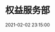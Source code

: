 ---
title: 权益服务部
date: 2021-02-02 23:15:00
type: "about"
layout: "about"

profile:
  name: 权益服务部
  avatar: /medias/rights-safeguard/avatar.jpg
  career:
  introduction:
    - 权益服务部，是小Q的后院！小Q每天晚上都会出现在班群中，为大家整理一天的活动、通知；它在空间里发布各种寻物信息、通知汇总，有时还有小Q们的小彩蛋；它默默守护同学们的权益，遇到麻烦了来找小Q，都会得到有效的反馈和权益守护；它无所不知，有问题来戳戳戳，你能得到满意的答案~ 同时，一年十余活动，Q们为竺院学子带来各种学长咨询、福利、讲座，给同学们带来各方面的滋养。这是竺院同学的权益服务者，权益服务部！

myFunctions:
  enable: true
  data:
    - 部长：肝锅带头人
    - 分管主席：肝锅集大成者
    - 副部长：肝锅大当家
    - 干事：可可爱爱萌萌哒温暖体贴有求必应喜欢被rua的Q

myGallery:
  enable: true
  data:
    pic1:
      url: https://i.loli.net/2021/02/11/kB324tYj1OeWmER.jpg
      thumbnail: /medias/rights-safeguard/gallery/1.jpg
    pic2:
      url: https://i.loli.net/2021/02/11/sBum2jivdWrTOEl.jpg
      thumbnail: /medias/rights-safeguard/gallery/2.jpg
    pic3:
      url: https://i.loli.net/2021/02/11/kVngdDHtwz5OoBL.jpg
      thumbnail: /medias/rights-safeguard/gallery/3.jpg
    pic4:
      url: https://i.loli.net/2021/02/11/N6wFjyzB4go5YpW.jpg
      thumbnail: /medias/rights-safeguard/gallery/4.jpg
    pic5:
      url: https://i.loli.net/2021/02/11/hSPfOZmlHJtMqNI.jpg
      thumbnail: /medias/rights-safeguard/gallery/5.jpg
    pic6:
      url: https://i.loli.net/2021/02/11/AEMkcFz7oSWIuUJ.jpg
      thumbnail: /medias/rights-safeguard/gallery/6.jpg
    pic7:
      url: https://i.loli.net/2021/02/11/L4FN8f7lIM6Ea3n.jpg
      thumbnail: /medias/rights-safeguard/gallery/7.jpg
    pic8:
      url: https://i.loli.net/2021/02/11/2q1tfwlF8RC9UOE.jpg
      thumbnail: /medias/rights-safeguard/gallery/8.jpg
    pic9:
      url: https://i.loli.net/2021/02/11/IGhliy2rAkXvQKd.jpg
      thumbnail: /medias/rights-safeguard/gallery/9.jpg
    pic10:
      url: https://i.loli.net/2021/02/11/cWMu4iatzVHGFvw.jpg
      thumbnail: /medias/rights-safeguard/gallery/10.jpg
    pic11:
      url: https://i.loli.net/2021/02/11/oV51hrKPUjCiBRu.jpg
      thumbnail: /medias/rights-safeguard/gallery/11.jpg
    pic12:
      url: https://i.loli.net/2021/02/11/5JBLos4UhNM6GWT.jpg
      thumbnail: /medias/rights-safeguard/gallery/12.jpg

myPerson:
  no1:
    photo: /medias/rights-safeguard/personalPhotos/1.jpg
    name:  王嘉豪
    birthday: 2002/11/21
    position: 分管主席
  no2:
    photo: /medias/rights-safeguard/personalPhotos/2.jpg
    name:  王敬锴
    birthday: 2001/07/28
    position: 部长
  no3:
    photo: /medias/rights-safeguard/personalPhotos/3.jpg
    name:  向泽
    birthday: 2001/06/27
    position: 副部长
  no4:
    photo: /medias/rights-safeguard/personalPhotos/4.jpg
    name:  王海敏
    birthday: 2001/02/02
    position: 副部长
  no5:
    photo: /medias/rights-safeguard/personalPhotos/5.jpg
    name:  孟舒涵
    birthday: 2001/01/09
    position: 干事
  no6:
    photo: /medias/rights-safeguard/personalPhotos/6.jpg
    name:  郑宁宁
    birthday: 2001/12/02
    position: 干事
  no7:
    photo: /medias/rights-safeguard/personalPhotos/7.jpg
    name:  朱哲彦
    birthday: 2001/12/06
    position: 干事
  no8:
    photo: /medias/rights-safeguard/personalPhotos/8.jpg
    name:  袁鸣昊
    birthday: 2001/12/24
    position: 干事
  no9:
    photo: /medias/rights-safeguard/personalPhotos/9.jpg
    name:  李欣悦
    birthday: 2002/02/21
    position: 干事
  no10:
    photo: /medias/rights-safeguard/personalPhotos/10.jpg
    name:  宋佳铮
    birthday: 2002/02/27
    position: 干事
  no11:
    photo: /medias/rights-safeguard/personalPhotos/11.jpg
    name:  邓千寻
    birthday: 2002/04/16
    position: 干事
  no12:
    photo: /medias/rights-safeguard/personalPhotos/12.jpg
    name:  黄思成
    birthday: 2002/08/01
    position: 干事
  no13:
    photo: /medias/rights-safeguard/personalPhotos/13.jpg
    name:  李金天
    birthday: 2002/08/16
    position: 干事
  no14:
    photo: /medias/rights-safeguard/personalPhotos/14.jpg
    name:  张文
    birthday: 2002/10/07
    position: 干事
  no15:
    photo: /medias/rights-safeguard/personalPhotos/15.jpg
    name:  任卓芸
    birthday: 2002/10/19
    position: 干事
  no16:
    photo: /medias/rights-safeguard/personalPhotos/16.jpg
    name:  胡婧怡
    birthday: 2003/01/07
    position: 干事
  no17:
    photo: /medias/rights-safeguard/personalPhotos/17.jpg
    name:  李傲雪
    birthday: 2003/01/30
    position: 干事
  no18:
    photo: /medias/rights-safeguard/personalPhotos/18.jpg
    name:  陈淦豪
    birthday: 2002/05/09
    position: 干事&联络员
---
